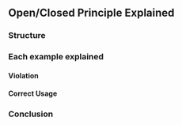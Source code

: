 ## Open/Closed Principle Explained
 ### Structure
 ### Each example explained
 #### Violation
 #### Correct Usage
 ### Conclusion